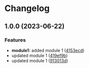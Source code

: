 # Changelog

## 1.0.0 (2023-06-22)


### Features

* **module1:** added module 1 ([4153ecd](https://github.com/ekkinox/go-modules/commit/4153ecd85804827a07f49f4c7cf0f519c2733d7f))
* updated module 1 ([419ef9b](https://github.com/ekkinox/go-modules/commit/419ef9bc7349685fc1243ce7d069303cb2394839))
* updated module 1 ([913013d](https://github.com/ekkinox/go-modules/commit/913013da9321b464ac9420690bd7ab2dcd3268d0))
